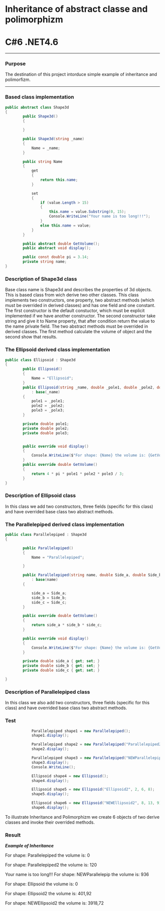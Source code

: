 
# Inheritance of abstract classe and polimorphizm
# C#6  .NET4.6
----

### Purpose
The destination of this project intorduce simple example of inheritance and polimorfizm. 

----
### Based class implementation
```c#
public abstract class Shape3d
{
        public Shape3d()
        {

        }

        public Shape3d(string _name)
        {
            Name = _name;
        }

        public string Name
        {
            get
            {
                return this.name;
            }

            set
            {
                if (value.Length > 15)
                {
                    this.name = value.Substring(0, 15);
                    Console.WriteLine("Your name is too long!!!");
                }
                else this.name = value;
            }
        }

        public abstract double GetVolume();
        public abstract void display();

        public const double pi = 3.14;
        private string name;
}      
```
### Description of Shape3d class
Base class name is Shape3d and describes the properties of 3d objects.
This is based class from wich derive two other classes. This class implements two constructors, one property, two abstract methods (which must be overrided in derived classes) and has one field and one constant. The first constructor is the default constuctor, which must be explicit implemented if we have another constructor. The second constructor take string and give it to Name property, that after condition return the value to the name private field. The two abstract methods must be overrided in derived classes. The first method calculate the volume of object and the second show that results.

### The Ellipsoid derived class implementation
```c#
public class Ellipsoid : Shape3d
{
        public Ellipsoid()
        {
            Name = "Ellipsoid";
        }
        public Ellipsoid(string _name, double _pole1, double _pole2, double _pole3)
            : base(_name)
        {
            pole1 = _pole1;
            pole2 = _pole2;
            pole3 = _pole3;
        }

        private double pole1;
        private double pole2;
        private double pole3;


        public override void display()
        {
            Console.WriteLine($"For shape: {Name} the volume is: {GetVolume()}\n");
        }
        public override double GetVolume()
        {
            return 4 * pi * pole1 * pole2 * pole3 / 3;
        }
}
```
### Description of Ellipsoid class
In this class we add two constructors, three fields (specific for this class) and have overrided base class two abstract methods.

### The Parallelepiped derived class implementation
```c#
public class Parallelepiped : Shape3d
{

        public Parallelepiped()
        {
            Name = "Parallelepiped";

        }

        public Parallelepiped(string name, double Side_a, double Side_b, double Side_c)
            : base(name)
        {

            side_a = Side_a;
            side_b = Side_b;
            side_c = Side_c;
        }

        public override double GetVolume()
        {
            return side_a * side_b * side_c;
        }

        public override void display()
        {
            Console.WriteLine($"For shape: {Name} the volume is: {GetVolume()}\n");
        }

        private double side_a { get; set; }
        private double side_b { get; set; }
        private double side_c { get; set; }

}
```
### Description of Parallelepiped class
In this class we also add two constructors, three fields (specific for this class) and have overrided base class two abstract methods.

### Test 
```c#
            Parallelepiped shape1 = new Parallelepiped();
            shape1.display();

            Parallelepiped shape2 = new Parallelepiped("Parallelepiped2", 4, 5, 6);
            shape2.display();

            Parallelepiped shape3 = new Parallelepiped("NEWParallelepiped2", 8, 13, 9);
            shape3.display();
            Console.WriteLine();

            Ellipsoid shape4 = new Ellipsoid();
            shape4.display();

            Ellipsoid shape5 = new Ellipsoid("Ellipsoid2", 2, 6, 8);
            shape5.display();

            Ellipsoid shape6 = new Ellipsoid("NEWEllipsoid2", 8, 13, 9);
            shape6.display();
```
To illustrate Inheritance and Polimorphizm we create 6 objects of two derive classes and invoke their overrided methods.
### Result

_____Example of Inheritance_____

For shape: Parallelepiped the volume is: 0

For shape: Parallelepiped2 the volume is: 120

Your name is too long!!!
For shape: NEWParallelepip the volume is: 936

For shape: Ellipsoid the volume is: 0

For shape: Ellipsoid2 the volume is: 401,92

For shape: NEWEllipsoid2 the volume is: 3918,72


